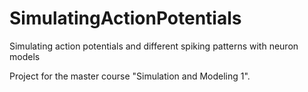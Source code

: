 # SimulatingActionPotentials
Simulating action potentials and different spiking patterns with neuron models

Project for the master course "Simulation and Modeling 1".
